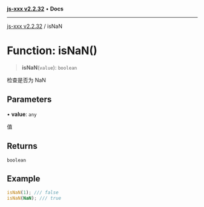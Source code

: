 [**js-xxx v2.2.32**](../README.md) • **Docs**

***

[js-xxx v2.2.32](../README.md) / isNaN

# Function: isNaN()

> **isNaN**(`value`): `boolean`

检查是否为 NaN

## Parameters

• **value**: `any`

值

## Returns

`boolean`

## Example

```ts
isNaN(1); /// false
isNaN(NaN); /// true
```
